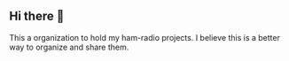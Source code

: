 ## Hi there 👋

This a organization to hold my ham-radio projects. I believe this is a better way to organize and share them.


